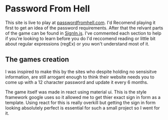 # Password From Hell

This site is live to play at [passwordfromhell.com](https://passwordfromhell.com/). I'd Recomend playing it first to get an idea of the password requirements. After that the relvant parts of the game can be found in [SignIn.js](src/SignIn.js). I've commented each section to help if you're looking to learn before you do I'd reccomend reading or little bit about regular expressions (regEx) or you won't understand most of it.

## The games creation

I was inspired to make this by the sites who despite holding no sensisitve information, are still arrogant enough to think their website needs you to come up with a 12 character password and update it every 6 months. 

The game itself was made in react using material ui. This is the style framework google uses so it allowed me to get thier exact sign in form as a template. Using react for this is really overkill but getting the sign in form looking absolutely perfect is essential for such a small project so I went for it.


